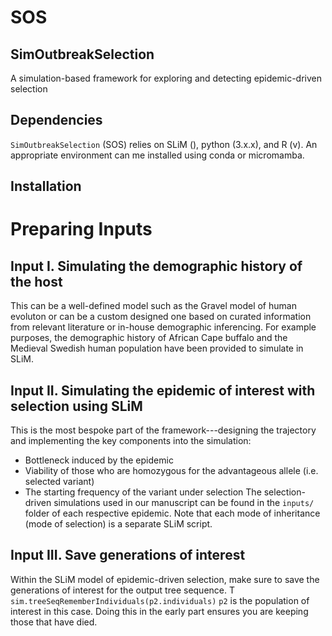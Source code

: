 # SOS
## SimOutbreakSelection
A simulation-based framework for exploring and detecting epidemic-driven selection

Dependencies
-------------
`SimOutbreakSelection` (SOS) relies on SLiM (), python (3.x.x), and R (v).
An appropriate environment can me installed using conda or micromamba.

Installation
------------
Preparing Inputs
==============
Input I. Simulating the demographic history of the host
--------------
This can be a well-defined model such as the Gravel model of human evoluton or can be a custom designed one based on curated information from relevant literature or in-house demographic inferencing.
For example purposes, the demographic history of African Cape buffalo and the Medieval Swedish human population have been provided to simulate in SLiM. 


Input II. Simulating the epidemic of interest with selection using SLiM
--------------
This is the most bespoke part of the framework---designing the trajectory and implementing the key components into the simulation:
- Bottleneck induced by the epidemic
- Viability of those who are homozygous for the advantageous allele (i.e. selected variant)
- The starting frequency of the variant under selection
The selection-driven simulations used in our manuscript can be found in the `inputs/` folder of each respective epidemic. Note that each mode of inheritance (mode of selection) is a separate SLiM script.


Input III. Save generations of interest
--------------
Within the SLiM model of epidemic-driven selection, make sure to save the generations of interest for the output tree sequence. T
`sim.treeSeqRememberIndividuals(p2.individuals)`
`p2` is the population of interest in this case. Doing this in the early part ensures you are keeping those that have died.
